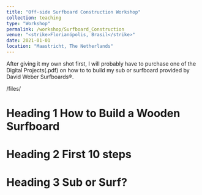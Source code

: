 ```yaml
---
title: "Off-side Surfboard Construction Workshop"
collection: teaching
type: "Workshop"
permalink: /workshop/Surfboard_Construction
venue: "<strike>Florianópolis, Brasil</strike>"
date: 2021-01-01
location: "Maastricht, The Netherlands"
---
```


After giving it my own shot first, I will probably have to purchase one of the Digital Projects(.pdf) on how to to build my sub or surfboard provided by David Weber Surfboards®.

/files/ 

Heading 1 How to Build a Wooden Surfboard
======

Heading 2 First 10 steps
======

Heading 3 Sub or Surf?
======
